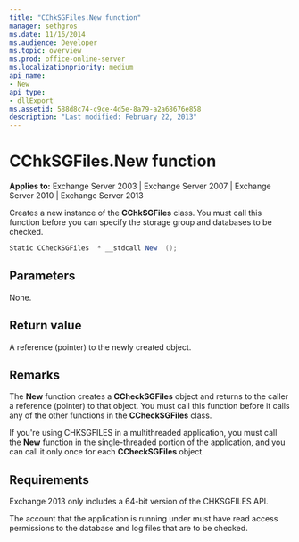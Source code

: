 ```yaml
---
title: "CChkSGFiles.New function"
manager: sethgros
ms.date: 11/16/2014
ms.audience: Developer
ms.topic: overview
ms.prod: office-online-server
ms.localizationpriority: medium
api_name:
- New
api_type:
- dllExport
ms.assetid: 588d8c74-c9ce-4d5e-8a79-a2a68676e858
description: "Last modified: February 22, 2013"
---
```


# CChkSGFiles.New function

**Applies to:** Exchange Server 2003 | Exchange Server 2007 | Exchange Server 2010 | Exchange Server 2013
  
Creates a new instance of the **CChkSGFiles** class. You must call this function before you can specify the storage group and databases to be checked. 
  
```cs
Static CCheckSGFiles  * __stdcall New  ();

```

## Parameters

None.
  
## Return value

A reference (pointer) to the newly created object.
  
## Remarks

The **New** function creates a **CCheckSGFiles** object and returns to the caller a reference (pointer) to that object. You must call this function before it calls any of the other functions in the **CCheckSGFiles** class. 
  
If you're using CHKSGFILES in a multithreaded application, you must call the **New** function in the single-threaded portion of the application, and you can call it only once for each **CCheckSGFiles** object. 
  
## Requirements

Exchange 2013 only includes a 64-bit version of the CHKSGFILES API.
  
The account that the application is running under must have read access permissions to the database and log files that are to be checked.
  

